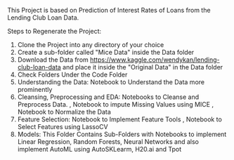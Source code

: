 This Project is based on Prediction of Interest Rates of Loans from the Lending Club Loan Data.

Steps to Regenerate the Project:

1. Clone the Project into any directory of your choice
2. Create a sub-folder called "Mice Data" inside the Data folder
3. Download the Data from https://www.kaggle.com/wendykan/lending-club-loan-data and place it inside the "Original Data" in the Data folder
4. Check Folders Under the Code Folder
5. Understanding the Data: Notebook to Understand the Data more prominently
6. Cleansing, Preprocessing and EDA: Notebooks to Cleanse and Preprocess Data. , Notebook to impute Missing Values using MICE , Notebook to Normalize the Data
7. Feature Selection: Notebook to Implement Feature Tools , Notebook to Select Features using LassoCV
8. Models: This Folder Contains Sub-Folders with Notebooks to implement Linear Regression, Random Forests, Neural Networks and also implement AutoML using AutoSKLearm, H20.ai and Tpot
